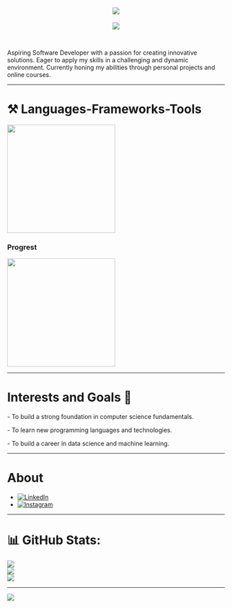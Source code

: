 <h1 align="center">
    <img src="https://readme-typing-svg.herokuapp.com/?font=Righteous&size=35&center=true&vCenter=true&width=900&height=70&duration=4000&lines=Hi+Broo!+👋;+I'm+Mokhammad+Ilham!;" />
</h1>
<p align = "center">
    <img src="https://github.com/user-attachments/assets/606fc39c-46a4-49e7-a482-3d95198cc6a3"/>
</p>

<br/>

Aspiring Software Developer with a passion for creating innovative solutions. Eager to apply my skills in a challenging and dynamic environment. Currently honing my abilities through personal projects and online courses.

<hr/>

# ⚒️ Languages-Frameworks-Tools

<div>
    <img src="https://skillicons.dev/icons?i=html,css,vscode,git,bootstrap" width = 250 />
</div>

### Progrest

<div>
    <img src="https://skillicons.dev/icons?i=nodejs,python,javascript,cpp,java,nextjs,mysql,github,astro,postman" width = 250 />
</div>

<hr/>

# Interests and Goals 🎯

<p>- To build a strong foundation in computer science fundamentals.<p/>
<p>- To learn new programming languages and technologies.<p/>
<p>- To build a career in data science and machine learning.<p/>

<hr/>

# About

- [![LinkedIn](https://img.shields.io/badge/LinkedIn-%230077B5.svg?logo=linkedin&logoColor=white)](https://www.linkedin.com/in/mokhammad-ilham-putra-wijaya-825201288/)
- [![Instagram](https://img.shields.io/badge/Instagram-%23E4405F.svg?logo=Instagram&logoColor=white)](https://www.instagram.com/hamm._ez/)

<hr/>

# 📊 GitHub Stats:
![](https://github-readme-stats.vercel.app/api?username=Mokhamm-Ilham&theme=nightowl&hide_border=true&include_all_commits=false&count_private=false)<br/>
![](https://github-readme-streak-stats.herokuapp.com/?user=Mokhamm-Ilham&theme=nightowl&hide_border=true)<br/>
![](https://github-readme-stats.vercel.app/api/top-langs/?username=Mokhamm-Ilham&theme=nightowl&hide_border=true&include_all_commits=false&count_private=false&layout=compact)

---
[![](https://visitcount.itsvg.in/api?id=Mokhamm-Ilham&icon=0&color=0)](https://visitcount.itsvg.in)

<!-- Proudly created with GPRM ( https://gprm.itsvg.in ) -->

<!--
**Mokhamm-Ilham/Mokhamm-Ilham** is a ✨ _special_ ✨ repository because its `README.md` (this file) appears on your GitHub profile.

Here are some ideas to get you started:

- 🔭 I’m currently working on ...
- 🌱 I’m currently learning ...
- 👯 I’m looking to collaborate on ...
- 🤔 I’m looking for help with ...
- 💬 Ask me about ...
- 📫 How to reach me: ...
- 😄 Pronouns: ...
- ⚡ Fun fact: ...
-->
